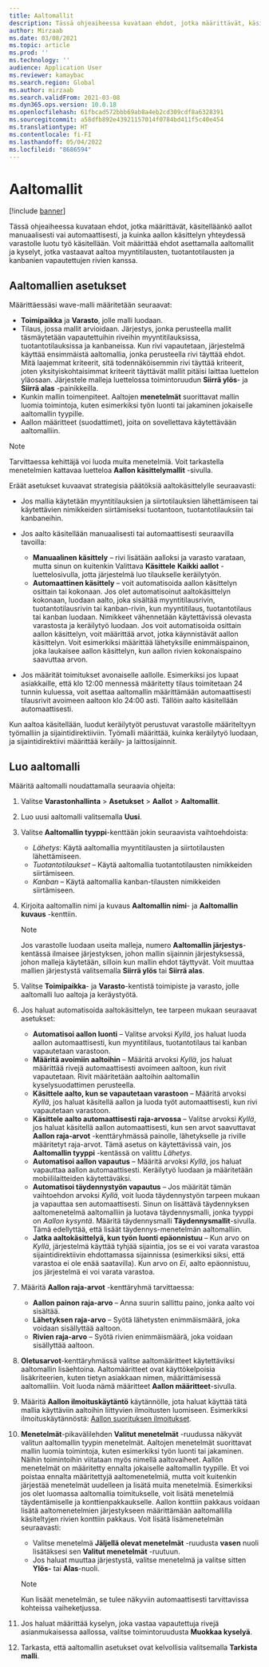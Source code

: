 ```yaml
---
title: Aaltomallit
description: Tässä ohjeaiheessa kuvataan ehdot, jotka määrittävät, käsitelläänkö aallot manuaalisesti vai automaattisesti, ja kuinka aallon käsittelyn yhteydessä varastolle luotu työ käsitellään.
author: Mirzaab
ms.date: 03/08/2021
ms.topic: article
ms.prod: ''
ms.technology: ''
audience: Application User
ms.reviewer: kamaybac
ms.search.region: Global
ms.author: mirzaab
ms.search.validFrom: 2021-03-08
ms.dyn365.ops.version: 10.0.18
ms.openlocfilehash: 61fbcad572bbb69ab8a4eb2cd309cdf8a6328391
ms.sourcegitcommit: a58dfb892e43921157014f0784bd411f5c40e454
ms.translationtype: HT
ms.contentlocale: fi-FI
ms.lasthandoff: 05/04/2022
ms.locfileid: "8686594"
---
```

# <a name="wave-templates"></a>Aaltomallit

[!include [banner](../includes/banner.md)]

Tässä ohjeaiheessa kuvataan ehdot, jotka määrittävät, käsitelläänkö aallot manuaalisesti vai automaattisesti, ja kuinka aallon käsittelyn yhteydessä varastolle luotu työ käsitellään. Voit määrittää ehdot asettamalla aaltomallit ja kyselyt, jotka vastaavat aaltoa myyntitilausten, tuotantotilausten ja kanbanien vapautettujen rivien kanssa.

## <a name="settings-for-wave-templates"></a>Aaltomallien asetukset

Määrittäessäsi wave-malli määritetään seuraavat:

- **Toimipaikka** ja **Varasto**, jolle malli luodaan.
- Tilaus, jossa mallit arvioidaan. Järjestys, jonka perusteella mallit täsmäytetään vapautettuihin riveihin myyntitilauksissa, tuotantotilauksissa ja kanbaneissa. Kun rivi vapautetaan, järjestelmä käyttää ensimmäistä aaltomallia, jonka perusteella rivi täyttää ehdot. Mitä laajemmat kriteerit, sitä todennäköisemmin rivi täyttää kriteerit, joten yksityiskohtaisimmat kriteerit täyttävät mallit pitäisi laittaa luettelon yläosaan. Järjestele malleja luettelossa toimintoruudun **Siirrä ylös**- ja **Siirrä alas** -painikkeilla.
- Kunkin mallin toimenpiteet. Aaltojen **menetelmät** suorittavat mallin luomia toimintoja, kuten esimerkiksi työn luonti tai jakaminen jokaiselle aaltomallin tyypille.
- Aallon määritteet (suodattimet), joita on sovellettava käytettävään aaltomalliin.

> [!NOTE]
> Tarvittaessa kehittäjä voi luoda muita menetelmiä. Voit tarkastella menetelmien kattavaa luetteloa **Aallon käsittelymallit** -sivulla.

Eräät asetukset kuvaavat strategisia päätöksiä aaltokäsittelylle seuraavasti:

- Jos mallia käytetään myyntitilauksien ja siirtotilauksien lähettämiseen tai käytettävien nimikkeiden siirtämiseksi tuotantoon, tuotantotilauksiin tai kanbaneihin.
- Jos aalto käsitellään manuaalisesti tai automaattisesti seuraavilla tavoilla:

  - **Manuaalinen käsittely** – rivi lisätään aalloksi ja varasto varataan, mutta sinun on kuitenkin Valittava **Käsittele** **Kaikki aallot** -luettelosivulla, jotta järjestelmä luo tilaukselle keräilytyön.
  - **Automaattinen käsittely** – voit automatisoida aallon käsittelyn osittain tai kokonaan. Jos olet automatisoinut aaltokäsittelyn kokonaan, luodaan aalto, joka sisältää myyntitilausrivin, tuotantotilausrivin tai kanban-rivin, kun myyntitilaus, tuotantotilaus tai kanban luodaan. Nimikkeet vähennetään käytettävissä olevasta varastosta ja keräilytyö luodaan. Jos voit automatisoida osittain aallon käsittelyn, voit määrittää arvot, jotka käynnistävät aallon käsittelyn. Voit esimerkiksi määrittää lähetyksille enimmäispainon, joka laukaisee aallon käsittelyn, kun aallon rivien kokonaispaino saavuttaa arvon.

- Jos määrität toimitukset avonaiselle aallolle. Esimerkiksi jos lupaat asiakkaille, että klo 12:00 mennessä määritetty tilaus toimitetaan 24 tunnin kuluessa, voit asettaa aaltomallin määrittämään automaattisesti tilausrivit avoimeen aaltoon klo 24:00 asti. Tällöin aalto käsitellään automaattisesti.

Kun aaltoa käsitellään, luodut keräilytyöt perustuvat varastolle määriteltyyn työmalliin ja sijaintidirektiiviin. Työmalli määrittää, kuinka keräilytyö luodaan, ja sijaintidirektiivi määrittää keräily- ja laittosijainnit.

## <a name="create-a-wave-template"></a>Luo aaltomalli

Määritä aaltomalli noudattamalla seuraavia ohjeita:

1. Valitse **Varastonhallinta** \> **Asetukset** \> **Aallot** \> **Aaltomallit**.
1. Luo uusi aaltomalli valitsemalla **Uusi**.
1. Valitse  **Aaltomallin tyyppi**-kenttään jokin seuraavista vaihtoehdoista:

    - *Lähetys*: Käytä aaltomallia myyntitilausten ja siirtotilausten lähettämiseen.
    - *Tuotantotilaukset* – Käytä aaltomallia tuotantotilausten nimikkeiden siirtämiseen.
    - *Kanban* – Käytä aaltomallia kanban-tilausten nimikkeiden siirtämiseen.

1. Kirjoita aaltomallin nimi ja kuvaus **Aaltomallin nimi**- ja **Aaltomallin kuvaus** -kenttiin.

    > [!NOTE]
    > Jos varastolle luodaan useita malleja, numero **Aaltomallin järjestys**-kentässä ilmaisee järjestyksen, johon mallin sijainnin järjestyksessä, johon malleja käytetään, silloin kun mallin ehdot täyttyvät. Voit muuttaa mallien järjestystä valitsemalla **Siirrä ylös** tai **Siirrä alas**.

1. Valitse **Toimipaikka**- ja **Varasto**-kentistä toimipiste ja varasto, jolle aaltomalli luo aaltoja ja keräystyötä.
1. Jos haluat automatisoida aaltokäsittelyn, tee tarpeen mukaan seuraavat asetukset:

    - **Automatisoi aallon luonti** – Valitse arvoksi *Kyllä*, jos haluat luoda aallon automaattisesti, kun myyntitilaus, tuotantotilaus tai kanban vapautetaan varastoon.
    - **Määritä avoimiin aaltoihin** – Määritä arvoksi *Kyllä*, jos haluat määrittää rivejä automaattisesti avoimeen aaltoon, kun rivit vapautetaan. Rivit määritetään aaltoihin aaltomallin kyselysuodattimen perusteella.
    - **Käsittele aalto, kun se vapautetaan varastoon** – Määritä arvoksi *Kyllä*, jos haluat käsitellä aallon ja luoda työt automaattisesti, kun rivi vapautetaan varastoon.
    - **Käsittele aalto automaattisesti raja-arvossa** – Valitse arvoksi *Kyllä*, jos haluat käsitellä aallon automaattisesti, kun sen arvot saavuttavat **Aallon raja-arvot** -kenttäryhmässä painolle, lähetykselle ja riville määritetyt raja-arvot. Tämä asetus on käytettävissä vain, jos **Aaltomallin tyyppi** -kentässä on valittu *Lähetys*.
    - **Automatisoi aallon vapautus** – Määritä arvoksi *Kyllä*, jos haluat vapauttaa aallon automaattisesti. Keräilytyö luodaan ja määritetään mobiililaitteiden käytettäväksi.
    - **Automatisoi täydennystyön vapautus** – Jos määrität tämän vaihtoehdon arvoksi *Kyllä*, voit luoda täydennystyön tarpeen mukaan ja vapauttaa sen automaattisesti. Sinun on lisättävä täydennyksen aaltomenetelmä aaltomalliin ja luotava täydennysmalli, jonka tyyppi on *Aallon kysyntä*. Määritä täydennysmalli **Täydennysmallit**-sivulla. Tämä edellyttää, että lisäät täydennys-menetelmän aaltomalliin.
    - **Jatka aaltokäsittelyä, kun työn luonti epäonnistuu** – Kun arvo on *Kyllä*, järjestelmä käyttää tyhjää sijaintia, jos se ei voi varata varastoa sijaintidirektiivin ehdottamassa sijainnissa (esimerkiksi siksi, että varastoa ei ole enää saatavilla). Kun arvo on *Ei*, aalto epäonnistuu, jos järjestelmä ei voi varata varastoa.

1. Määritä **Aallon raja-arvot** -kenttäryhmä tarvittaessa:
    - **Aallon painon raja-arvo** – Anna suurin sallittu paino, jonka aalto voi sisältää.
    - **Lähetyksen raja-arvo** – Syötä lähetysten enimmäismäärä, joka voidaan sisällyttää aaltoon.
    - **Rivien raja-arvo** – Syötä rivien enimmäismäärä, joka voidaan sisällyttää aaltoon.

1. **Oletusarvot**-kenttäryhmässä valitse aaltomääritteet käytettäviksi aaltomallin lisäehtoina. Aaltomääritteet ovat käyttökelpoisia lisäkriteerien, kuten tietyn asiakkaan nimen, määrittämisessä aaltomalliin. Voit luoda nämä määritteet **Aallon määritteet**-sivulla. 

1. Määritä **Aallon ilmoituskäytäntö** käytännölle, jota haluat käyttää tätä mallia käyttäviin aaltoihin liittyvien ilmoitusten luomiseen. Esimerkiksi ilmoituskäytännöstä: [Aallon suorituksen ilmoitukset](wave-execution-notifications.md).

1. **Menetelmät**-pikavälilehden **Valitut menetelmät** -ruudussa näkyvät valitun aaltomallin tyypin menetelmät. Aaltojen menetelmät suorittavat mallin luomia toimintoja, kuten esimerkiksi työn luonti tai jakaminen. Näihin toimintoihin viitataan myös nimellä aaltovaiheet. Aallön menetelmät on määritetty ennalta jokaiselle aaltomallin tyypille. Et voi poistaa ennalta määritettyjä aaltomenetelmiä, mutta voit kuitenkin järjestää menetelmät uudelleen ja lisätä muita menetelmiä. Esimerkiksi jos olet luomassa aaltomallia toimitukselle, voit lisätä menetelmiä täydentämiselle ja konttienpakkaukselle. Aallon konttiin pakkaus voidaan lisätä aaltomenetelmien järjestykseen määrittämään aaltomallilla käsiteltyjen rivien konttiin pakkaus. Voit lisätä lisämenetelmän seuraavasti:

    - Valitse menetelmä **Jäljellä olevat menetelmät** -ruudusta **vasen** nuoli lisätäksesi sen **Valitut menetelmät** -ruutuun.
    - Jos haluat muuttaa järjestystä, valitse menetelmä ja valitse sitten **Ylös-** tai **Alas**-nuoli.

    > [!NOTE]
    > Kun lisäät menetelmän, se tulee näkyviin automaattisesti tarvittavissa kohteissa vaiheketjussa.

1. Jos haluat määrittää kyselyn, joka vastaa vapautettuja rivejä asianmukaisessa aallossa, valitse toimintoruudusta **Muokkaa kyselyä**.
1. Tarkasta, että aaltomallin asetukset ovat kelvollisia valitsemalla **Tarkista malli**.
